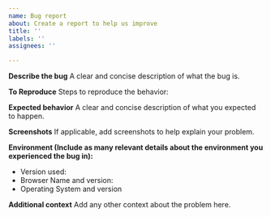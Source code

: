 ```yaml
---
name: Bug report
about: Create a report to help us improve
title: ''
labels: ''
assignees: ''

---
```


**Describe the bug**
A clear and concise description of what the bug is.

**To Reproduce**
Steps to reproduce the behavior:

**Expected behavior**
A clear and concise description of what you expected to happen.

**Screenshots**
If applicable, add screenshots to help explain your problem.

**Environment (Include as many relevant details about the environment you experienced the bug in):**

- Version used:
- Browser Name and version:
- Operating System and version

**Additional context**
Add any other context about the problem here.
